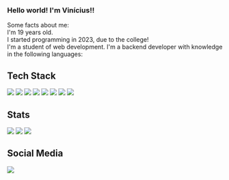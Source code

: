 ### Hello world! I'm Vinícius!!
Some facts about me: <br>
I'm 19 years old. <br>
I started programming in 2023, due to the college! <br>
I'm a student of web development.
I'm a backend developer with knowledge in the following languages: <br>

## Tech Stack
<img src="https://img.shields.io/badge/C-00599C?style=for-the-badge&logo=c&logoColor=white"/>
<img src="https://img.shields.io/badge/c%23-%23239120.svg?style=for-the-badge&logo=c-sharp&logoColor=white"/>
<img src="https://img.shields.io/badge/C%2B%2B-00599C?style=for-the-badge&logo=c%2B%2B&logoColor=white"/>
<img src="https://img.shields.io/badge/CSS3-1572B6?style=for-the-badge&logo=css3&logoColor=white"/>
<img src="https://img.shields.io/badge/HTML5-E34F26?style=for-the-badge&logo=html5&logoColor=white"/>
<img src="https://img.shields.io/badge/java-%23ED8B00.svg?style=for-the-badge&logo=openjdk&logoColor=white"/>
<img src="https://img.shields.io/badge/JavaScript-323330?style=for-the-badge&logo=javascript&logoColor=F7DF1E"/>
<img src="https://img.shields.io/badge/Python-FFD43B?style=for-the-badge&logo=python&logoColor=blue"/>

## Stats
![](https://github-readme-stats.vercel.app/api?username=viniciusfazolaro&theme=dark&hide_border=false&include_all_commits=true)
![](https://github-readme-streak-stats.herokuapp.com/?user=viniciusfazolaro&theme=dark&hide_border=false)
![](https://github-readme-stats.vercel.app/api/top-langs/?username=viniciusfazolaro&theme=dark&hide_border=false&include_all_commits=true&count_private=false&layout=compact)

## Social Media
<a href="https://www.linkedin.com/in/viniciusfazolaro/" target="_blank"><img src="https://img.shields.io/badge/LinkedIn-0077B5?style=for-the-badge&logo=linkedin&logoColor=white"/></a>
